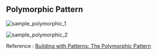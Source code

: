## Polymorphic Pattern
![sample_polymorphic_1](https://www.mongodb.com/developer/images/Polymorphic1-nanehssyv3.png)    

![sample_polymorphic_2](https://www.mongodb.com/developer/images/Polymorphic2-bpk0w3ig5y.gif)    

Reference : [Building with Patterns: The Polymorphic Pattern](https://www.mongodb.com/developer/how-to/polymorphic-pattern/) 
